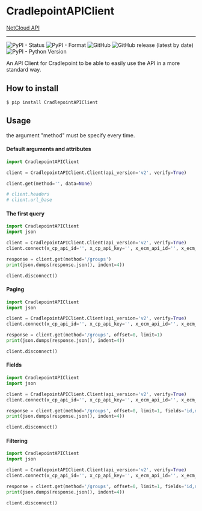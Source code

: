 # CradlepointAPIClient
[NetCloud API](https://developer.cradlepoint.com/ "NetCloud API")

---

![PyPI - Status](https://img.shields.io/pypi/status/CradlepointAPIClient)
![PyPI - Format](https://img.shields.io/pypi/format/CradlepointAPIClient)
![GitHub](https://img.shields.io/github/license/vsantiago113/CradlepointAPIClient)
![GitHub release (latest by date)](https://img.shields.io/github/v/release/vsantiago113/CradlepointAPIClient)
![PyPI - Python Version](https://img.shields.io/pypi/pyversions/CradlepointAPIClient)

An API Client for Cradlepoint to be able to easily use the API in a more standard way.

## How to install
```ignorelang
$ pip install CradlepointAPIClient
```

## Usage
the argument "method" must be specify every time.

#### Default arguments and attributes
```python
import CradlepointAPIClient

client = CradlepointAPIClient.Client(api_version='v2', verify=True)

client.get(method='', data=None)

# client.headers
# client.url_base

```

#### The first query
```python
import CradlepointAPIClient
import json

client = CradlepointAPIClient.Client(api_version='v2', verify=True)
client.connect(x_cp_api_id='', x_cp_api_key='', x_ecm_api_id='', x_ecm_api_key='')

response = client.get(method='/groups')
print(json.dumps(response.json(), indent=4))

client.disconnect()
```

#### Paging
```python
import CradlepointAPIClient
import json

client = CradlepointAPIClient.Client(api_version='v2', verify=True)
client.connect(x_cp_api_id='', x_cp_api_key='', x_ecm_api_id='', x_ecm_api_key='')

response = client.get(method='/groups', offset=0, limit=1)
print(json.dumps(response.json(), indent=4))

client.disconnect()
```

#### Fields
```python
import CradlepointAPIClient
import json

client = CradlepointAPIClient.Client(api_version='v2', verify=True)
client.connect(x_cp_api_id='', x_cp_api_key='', x_ecm_api_id='', x_ecm_api_key='')

response = client.get(method='/groups', offset=0, limit=1, fields='id,name')
print(json.dumps(response.json(), indent=4))

client.disconnect()
```

#### Filtering
```python
import CradlepointAPIClient
import json

client = CradlepointAPIClient.Client(api_version='v2', verify=True)
client.connect(x_cp_api_id='', x_cp_api_key='', x_ecm_api_id='', x_ecm_api_key='')

response = client.get(method='/groups', offset=0, limit=1, fields='id,name', name='test_group')
print(json.dumps(response.json(), indent=4))

client.disconnect()
```

